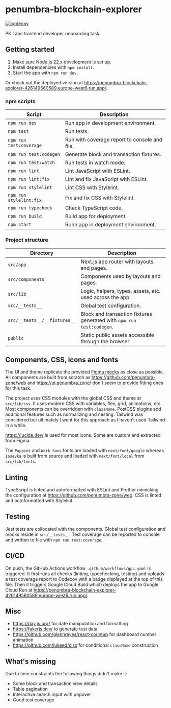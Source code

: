 # penumbra-blockchain-explorer

[![codecov](https://codecov.io/github/stpch/penumbra-blockchain-explorer/graph/badge.svg?token=49WLYIAGYH)](https://codecov.io/github/stpch/penumbra-blockchain-explorer)

PK Labs frontend developer onboarding task.

## Getting started

1. Make sure Node.js 22.x development is set up.
2. Install dependencies with  `npm install`.
3. Start the app with `npm run dev`.

Or check out the deployed version at
<https://penumbra-blockchain-explorer-426149560589.europe-west6.run.app/>.

### npm scripts

| Script                      | Description                                   |
|-----------------------------|-----------------------------------------------|
| `npm run dev`               | Run app in development environment.           |
| `npm test`                  | Run tests.                                    |
| `npm run test:coverage`     | Run with coverage report to console and file. |
| `npm run test:codegen`      | Generate block and transaction fixtures.      |
| `npm run test:watch`        | Run tests in watch mode.                      |
| `npm run lint`              | Lint JavaScript with ESLint.                  |
| `npm run lint:fix`          | Lint and fix JavaScript with ESLint.          |
| `npm run stylelint`         | Lint CSS with Stylelint.                      |
| `npm run stylelint:fix`     | Fix and fix CSS with Stylelint.               |
| `npm run typecheck`         | Check TypeScript code.                        |
| `npm run build`             | Build app for deployment.                     |
| `npm start`                 | Runn app in deployment environment.           |

### Project structure

| Directory                    | Description                                                           |
|------------------------------|-----------------------------------------------------------------------|
| `src/app`                    | Next.js app router with layouts and pages.                            |
| `src/components`             | Components used by layouts and pages.                                 |
| `src/lib`                    | Logic, helpers, types, assets, etc. used across the app.              |
| `src/__tests__`              | Global test configuration.                                            |
| `src/__tests__/__fixtures__` | Block and transaction fixtures generated with `npm run test:codegen`. |
| `public`                     | Static public assets accessible through the browser.                  |

## Components, CSS, icons and fonts

The UI and theme replicate the provided [Figma mocks](https://bit.ly/3WRV2bK) as close as possible.
All components are built from scratch as <https://github.com/penumbra-zone/web> and
<https://ui.penumbra.zone/> don't seem to provide fitting ones for this task.

The project uses CSS modules with the global CSS and theme at `src/lib/css`. It uses modern CSS with
variables, flex, grid, animations, etc. Most components can be overridden with `className`. PostCSS
plugins add additional features such as normalizing and nesting. Tailwind was considered but
ultimately I went for this approach as I haven't used Tailwind in a while.

<https://lucide.dev/> is used for most icons. Some are custom and extracted from Figma.

The `Poppins` and `Work Sans` fonts are loaded with `next/font/google` whereas `Iosevka` is built
from source and loaded with `next/font/local` from `src/lib/fonts`.

## Linting

TypeScript is linted and autoformatted with ESLint and Prettier mimicking the configuration at
<https://github.com/penumbra-zone/web>. CSS is linted and autoformatted with Stylelint.

## Testing

Jest tests are collocated with the components. Global test configuration and mocks reside in
`src/__tests__`. Test coverage can be reported to console and written to file with
`npm run test:coverage`.

## CI/CD

On push, the GitHub Actions workflow `.github/workflows/gpc.yaml` is triggered. It first runs all
checks (linting, typechecking, testing) and uploads a test coverage report to Codecov with a badge
displayed at the top of this file. Then it triggers Google Cloud Build which deploys the app to
Google Cloud Run at <https://penumbra-blockchain-explorer-426149560589.europe-west6.run.app/>.

## Misc

- <https://day.js.org/> for date manipulation and formatting
- <https://fakerjs.dev/> to generate test data
- <https://github.com/glennreyes/react-countup> for dashboard number animation
- <https://github.com/lukeed/clsx> for conditional `className` construction

## What's missing

Due to time constraints the following things didn't make it:

- Some block and transaction view details
- Table pagination
- Interactive search input with popover
- Good test coverage



